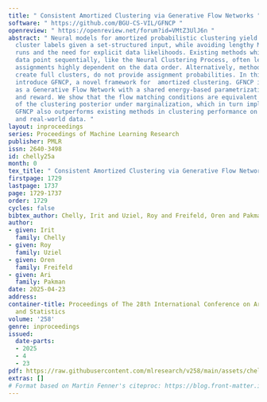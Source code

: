 ```yaml
---
title: " Consistent Amortized Clustering via Generative Flow Networks "
software: " https://github.com/BGU-CS-VIL/GFNCP "
openreview: " https://openreview.net/forum?id=VMtZ3UlJ6n "
abstract: " Neural models for amortized probabilistic clustering yield samples of
  cluster labels given a set-structured input, while avoiding lengthy Markov chain
  runs and the need for explicit data likelihoods. Existing methods which label each
  data point sequentially, like the Neural Clustering Process, often lead to cluster
  assignments highly dependent on the data order. Alternatively, methods that sequentially
  create full clusters, do not provide assignment probabilities. In this paper, we
  introduce GFNCP, a novel framework for  amortized clustering. GFNCP is formulated
  as a Generative Flow Network with a shared energy-based parametrization of policy
  and reward. We show that the flow matching conditions are equivalent to consistency
  of the clustering posterior under marginalization, which in turn implies order invariance.
  GFNCP also outperforms existing methods in clustering performance on both synthetic
  and real-world data. "
layout: inproceedings
series: Proceedings of Machine Learning Research
publisher: PMLR
issn: 2640-3498
id: chelly25a
month: 0
tex_title: " Consistent Amortized Clustering via Generative Flow Networks "
firstpage: 1729
lastpage: 1737
page: 1729-1737
order: 1729
cycles: false
bibtex_author: Chelly, Irit and Uziel, Roy and Freifeld, Oren and Pakman, Ari
author:
- given: Irit
  family: Chelly
- given: Roy
  family: Uziel
- given: Oren
  family: Freifeld
- given: Ari
  family: Pakman
date: 2025-04-23
address:
container-title: Proceedings of The 28th International Conference on Artificial Intelligence
  and Statistics
volume: '258'
genre: inproceedings
issued:
  date-parts:
  - 2025
  - 4
  - 23
pdf: https://raw.githubusercontent.com/mlresearch/v258/main/assets/chelly25a/chelly25a.pdf
extras: []
# Format based on Martin Fenner's citeproc: https://blog.front-matter.io/posts/citeproc-yaml-for-bibliographies/
---
```

